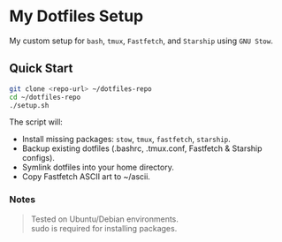 # My Dotfiles Setup

My custom setup for `bash`, `tmux`, `Fastfetch`, and `Starship` using `GNU Stow`.

## Quick Start
```bash
git clone <repo-url> ~/dotfiles-repo
cd ~/dotfiles-repo
./setup.sh
```
The script will:
- Install missing packages: `stow`, `tmux`, `fastfetch`, `starship`.
- Backup existing dotfiles (.bashrc, .tmux.conf, Fastfetch & Starship configs).
- Symlink dotfiles into your home directory.
- Copy Fastfetch ASCII art to ~/ascii.

### Notes
> Tested on Ubuntu/Debian environments.<br> sudo is required for installing packages.
